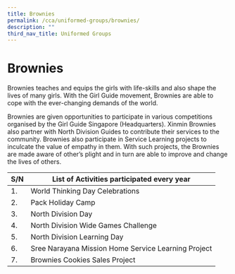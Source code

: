 ```yaml
---
title: Brownies
permalink: /cca/uniformed-groups/brownies/
description: ""
third_nav_title: Uniformed Groups
---
```

# **Brownies**

Brownies teaches and equips the girls with life-skills and also shape the lives of many girls. With the Girl Guide movement, Brownies are able to cope with the ever-changing demands of the world.

Brownies are given opportunities to participate in various competitions organised by the Girl Guide Singapore (Headquarters). Xinmin Brownies also partner with North Division Guides to contribute their services to the community. Brownies also participate in Service Learning projects to inculcate the value of empathy in them. With such projects, the Brownies are made aware of other’s plight and in turn are able to improve and change the lives of others.

| S/N 	| List of Activities participated every year 	|
|---	|---	|
| 1. 	| World Thinking Day Celebrations 	|
| 2. 	| Pack Holiday Camp 	|
| 3. 	| North Division Day 	|
| 4. 	| North Division Wide Games Challenge 	|
| 5. 	| North Division Learning Day 	|
| 6. 	| Sree Narayana Mission Home Service Learning Project 	|
| 7. 	| Brownies Cookies Sales Project 	|